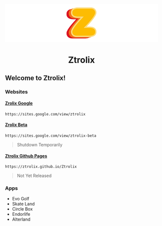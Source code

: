 <p align="center">
  <picture align="center">
    <source media="(prefers-color-scheme: dark)" srcset="https://github.com/Ztrolix/Ztrolix/blob/main/LogoG.png">
    <source media="(prefers-color-scheme: light)" srcset="https://github.com/Ztrolix/Ztrolix/blob/main/LogoG.png">
    <img alt="Ztrolix GitHub Logo" src="https://github.com/Ztrolix/Ztrolix/blob/main/LogoG.png">
  </picture>
</p>

<p align="center">
  <h1 align="center">Ztrolix</h1>
</p>

## Welcome to Ztrolix!

### Websites

#### [Zrolix Google](https://sites.google.com/view/ztrolix)
    https://sites.google.com/view/ztrolix
#### [Zrolix Beta](https://sites.google.com/view/ztrolix-beta)
    https://sites.google.com/view/ztrolix-beta
> Shutdown Temporarily
#### [Ztrolix Github Pages](https://ztrolix.github.io/Ztrolix)
    https://ztrolix.github.io/Ztrolix
> Not Yet Released

### Apps

- Evo Golf
- Skate Land
- Circle Box
- Endorlife
- Alterland
